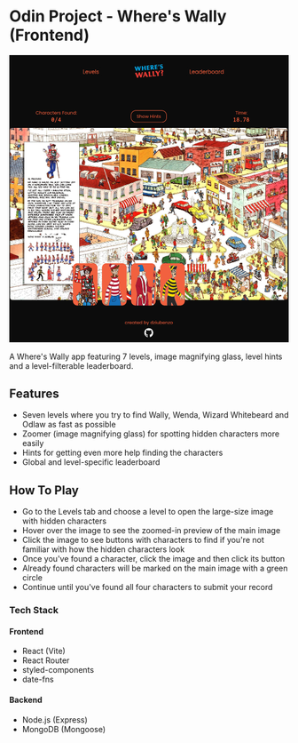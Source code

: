 # Odin Project - Where's Wally (Frontend)

![Where's Wally App In Action](/github/app-in-action.png)

A Where's Wally app featuring 7 levels, image magnifying glass, level hints and a level-filterable leaderboard.

## Features

- Seven levels where you try to find Wally, Wenda, Wizard Whitebeard and Odlaw as fast as possible
- Zoomer (image magnifying glass) for spotting hidden characters more easily
- Hints for getting even more help finding the characters
- Global and level-specific leaderboard

## How To Play

- Go to the Levels tab and choose a level to open the large-size image with hidden characters
- Hover over the image to see the zoomed-in preview of the main image
- Click the image to see buttons with characters to find if you're not familiar with how the hidden characters look
- Once you've found a character, click the image and then click its button
- Already found characters will be marked on the main image with a green circle
- Continue until you've found all four characters to submit your record

### Tech Stack

#### Frontend

- React (Vite)
- React Router
- styled-components
- date-fns

#### Backend

- Node.js (Express)
- MongoDB (Mongoose)
